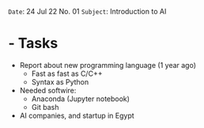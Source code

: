 `Date`: 24 Jul 22 No. 01
`Subject`: Introduction to AI

# - Tasks
- Report about new programming language (1 year ago)
  - Fast as fast as C/C++
  - Syntax as Python
- Needed softwire:
  - Anaconda (Jupyter notebook)
  - Git bash
- AI companies, and startup in Egypt
